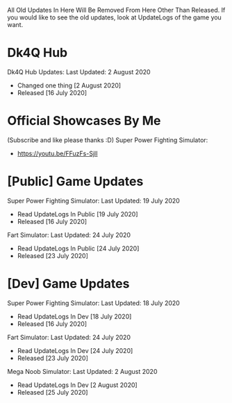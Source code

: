 All Old Updates In Here Will Be Removed From Here Other Than Released. If you would like to see the old updates, look at UpdateLogs of the game you want.

# Dk4Q Hub
Dk4Q Hub Updates:
Last Updated: 2 August 2020
- Changed one thing [2 August 2020]
- Released [16 July 2020]

# Official Showcases By Me
(Subscribe and like please thanks :D)
Super Power Fighting Simulator:
- https://youtu.be/FFuzFs-SjlI

# [Public] Game Updates

Super Power Fighting Simulator:
Last Updated: 19 July 2020
- Read UpdateLogs In Public [19 July 2020]
- Released [16 July 2020]

Fart Simulator:
Last Updated: 24 July 2020
- Read UpdateLogs In Public [24 July 2020]
- Released [23 July 2020]

# [Dev] Game Updates

Super Power Fighting Simulator:
Last Updated: 18 July 2020
- Read UpdateLogs In Dev [18 July 2020]
- Released [16 July 2020]

Fart Simulator:
Last Updated: 24 July 2020
- Read UpdateLogs In Dev [24 July 2020]
- Released [23 July 2020]

Mega Noob Simulator:
Last Updated: 2 August 2020
- Read UpdateLogs In Dev [2 August 2020]
- Released [25 July 2020]